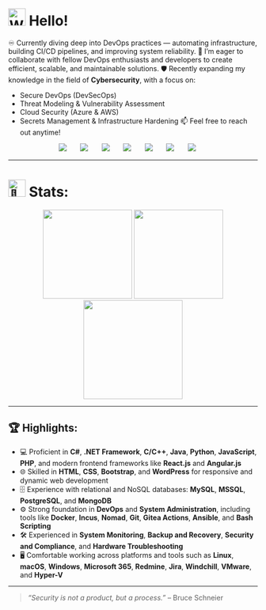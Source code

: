 <h1>
  <img alt="Wave image" src="https://user-images.githubusercontent.com/68912857/218808235-50f91cfa-5ec0-43c3-89f7-abb8d4258621.gif" width="35" height="35"/> Hello!
</h1>

♾️ Currently diving deep into DevOps practices — automating infrastructure, building CI/CD pipelines, and improving system reliability.
🤝 I’m eager to collaborate with fellow DevOps enthusiasts and developers to create efficient, scalable, and maintainable solutions.
🛡️ Recently expanding my knowledge in the field of **Cybersecurity**, with a focus on:
- Secure DevOps (DevSecOps)
- Threat Modeling & Vulnerability Assessment
- Cloud Security (Azure & AWS)
- Secrets Management & Infrastructure Hardening
📫 Feel free to reach out anytime!
<p align="center">
  <a href="https://github.com/GitLN01" target="_blank"><img src="https://img.shields.io/badge/GitHub-100000?style=for-the-badge&logo=github&logoColor=white" /></a>&nbsp;&nbsp;&nbsp;&nbsp;&nbsp;&nbsp;
  <a href="https://www.linkedin.com/in/lazar-nikitovic/" target="_blank"><img src="https://img.shields.io/badge/linkedin-%230077B5.svg?&style=for-the-badge&logo=linkedin&logoColor=white" /></a>&nbsp;&nbsp;&nbsp;&nbsp;&nbsp;&nbsp;
  <a href="mailto:lazar.nikitovic.01@gmail.com?subject=Came%20from%20Github" target="_blank"><img src="https://img.shields.io/badge/gmail-%23D14836.svg?&style=for-the-badge&logo=gmail&logoColor=white" /></a>&nbsp;&nbsp;&nbsp;&nbsp;&nbsp;&nbsp;
  <a href="https://www.instagram.com/zola__01/?next=%2F" target="_blank"><img src="https://img.shields.io/badge/zola__01-E4405F?style=for-the-badge&logo=instagram&logoColor=white" /></a>&nbsp;&nbsp;&nbsp;&nbsp;&nbsp;&nbsp;
  <a href="https://steamcommunity.com/id/Wadihuk1234/" target="_blank"><img src="https://img.shields.io/badge/Steam-000000?style=for-the-badge&logo=steam&logoColor=white" /></a>&nbsp;&nbsp;&nbsp;&nbsp;&nbsp;&nbsp;
  <a href="https://dcbadge.vercel.app/api/shield/411951484675293185" target="_blank"><img src="https://img.shields.io/badge/Discord-5865F2?style=for-the-badge&logo=discord&logoColor=white" /></a>&nbsp;&nbsp;&nbsp;&nbsp;&nbsp;&nbsp;
  <a href="https://drive.google.com/file/d/1e2PhkTwRjwmAqbIfViwLwlzM_sxjjOVJ/view?usp=drive_link" target="_blank"><img src="https://img.shields.io/badge/CV-4285F4?style=for-the-badge&logo=googledrive&logoColor=white" /></a>&nbsp;&nbsp;&nbsp;&nbsp;&nbsp;&nbsp;
</p>
<hr>
<h1>
  <img src="https://fonts.gstatic.com/s/e/notoemoji/latest/1f440/512.gif" alt="👀" width="35" height="35"> Stats:
</h1>
<p align="center">
  <img height="180px" src="https://github-readme-stats-sigma-five.vercel.app/api/top-langs/?username=GitLN01&layout=compact&langs_count=10&include_all_commits=true&count_private=true&title_color=29a082&icon_color=599cab&text_color=99d1ce&bg_color=0c1014&border_color=ffffff" />
  <img height="180px" src="https://github-readme-stats-sigma-five.vercel.app/api?username=GitLN01&theme=gotham&show_icons=true">
  <img height="200px" src="https://github-readme-streak-stats.herokuapp.com/?user=GitLN01&include_all_commits=true&count_private=true&background=0c1014&border=ffffff&stroke=ffffff&ring=268f77&fire=red&currStreakNum=99d1ce&sideNums=99d1ce&currStreakLabel=99d1ce&sideLabels=99d1ce&dates=0ffff0" />
</p>

---

## 🏆 Highlights:
- 💻 Proficient in **C#**, **.NET Framework**, **C/C++**, **Java**, **Python**, **JavaScript**, **PHP**, and modern frontend frameworks like **React.js** and **Angular.js**
- 🌐 Skilled in **HTML**, **CSS**, **Bootstrap**, and **WordPress** for responsive and dynamic web development
- 🗄️ Experience with relational and NoSQL databases: **MySQL**, **MSSQL**, **PostgreSQL**, and **MongoDB**
- ⚙️ Strong foundation in **DevOps** and **System Administration**, including tools like **Docker**, **Incus**, **Nomad**, **Git**, **Gitea Actions**, **Ansible**, and **Bash Scripting**
- 🛠️ Experienced in **System Monitoring**, **Backup and Recovery**, **Security and Compliance**, and **Hardware Troubleshooting**
- 🖥️ Comfortable working across platforms and tools such as **Linux**, **macOS**, **Windows**, **Microsoft 365**, **Redmine**, **Jira**, **Windchill**, **VMware**, and **Hyper-V**

---

> *“Security is not a product, but a process.”* – Bruce Schneier
